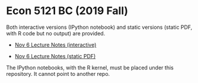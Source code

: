 # Econ 5121 BC (2019 Fall)



Both interactive versions (IPython notebook) and static versions (static PDF, with R code but no output) are provided.



* [Nov 6 Lecture Notes (interactive)](http://mybinder.org/v2/gh/zhentaoshi/MSc-notes/master?filepath=time_series.ipynb)

* [Nov 6 Lecture Notes (static PDF)](https://github.com/zhentaoshi/MSc-notes/blob/master/time_series.pdf)

The IPython notebooks, with the R kernel, must be placed under this repository. It cannot point to another repo.


